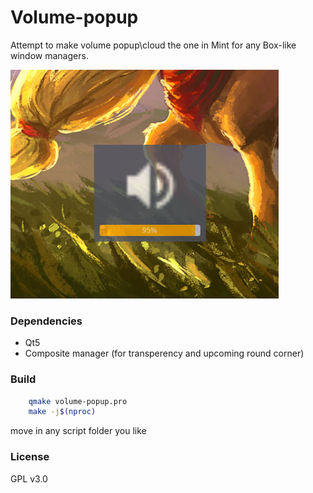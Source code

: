 # Volume-popup
Attempt to make volume popup\cloud the one in Mint for any Box-like window managers.

![screenshot](screenshot.png)

### Dependencies
- Qt5
- Composite manager (for transperency and upcoming round corner)

### Build
```bash
	qmake volume-popup.pro
	make -j$(nproc)
```

move in any script folder you like

### License
GPL v3.0
